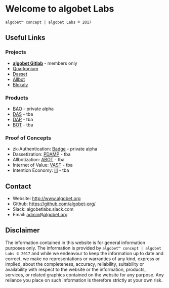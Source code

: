 # Welcome to algobet Labs
`algobet™ concept | algobet Labs © 2017`

## Useful Links

### Projects
* [**algobet Gitlab**](http://code.algobet.org) - members only
* [Quarkonium](http://quarkonium.readthedocs.io/en/latest/)
* [Dasset](http://dasset.readthedocs.io/en/latest/)
* [Allbot](http://allbot.readthedocs.io/en/latest/)
* [Blokaly](http://blokaly.readthedocs.io/en/latest/)

### Products
* [BAO](https://bao.dasset.trade) - private alpha
* [DAS]() - tba
* [DAP]() - tba
* [BOT]() - tba

### Proof of Concepts
* zk-Authentication: [Badge](https://www.blokaly.com) - private alpha
* Dassetization: [PDAMP]() - tba
* Allbotization: [ABOT]() - tba
* Internet of Value: [VAST]() - tba
* Intention Economy: [III]() - tba


## Contact

- Website: http://www.algobet.org
- Github: https://github.com/algobet-org/
- Slack: algobetlabs.slack.com
- Email: admin@algobet.org


## Disclaimer

The information contained in this website is for general information purposes only. The information is provided by `algobet™ concept | algobet Labs © 2017` and while we endeavour to keep the information up to date and correct, we make no representations or warranties of any kind, express or implied, about the completeness, accuracy, reliability, suitability or availability with respect to the website or the information, products, services, or related graphics contained on the website for any purpose. Any reliance you place on such information is therefore strictly at your own risk.

